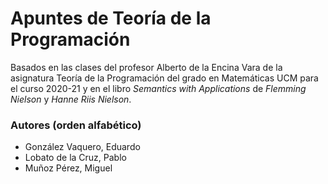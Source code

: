 # Apuntes de Teoría de la Programación
Basados en las clases del profesor Alberto de la Encina Vara de la asignatura Teoría de la Programación del grado en Matemáticas UCM para el curso 2020-21 y en el libro _Semantics with Applications_ de _Flemming Nielson_ y _Hanne Riis Nielson_.

### Autores (orden alfabético)
* González Vaquero, Eduardo
* Lobato de la Cruz, Pablo
* Muñoz Pérez, Miguel